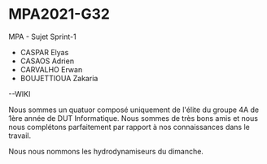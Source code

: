 # MPA2021-G32 

MPA - Sujet Sprint-1

- CASPAR Elyas
- CASAOS Adrien
- CARVALHO Erwan
- BOUJETTIOUA Zakaria


--WIKI

Nous sommes un quatuor composé uniquement de l'élite du groupe 4A de 1ère année de DUT Informatique.
Nous sommes de très bons amis et nous nous complétons parfaitement par rapport à nos connaissances dans le travail.

Nous nous nommons les hydrodynamiseurs du dimanche.
